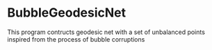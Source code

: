 # BubbleGeodesicNet
This program contructs geodesic net with a set of unbalanced points inspired from the process of bubble corruptions
